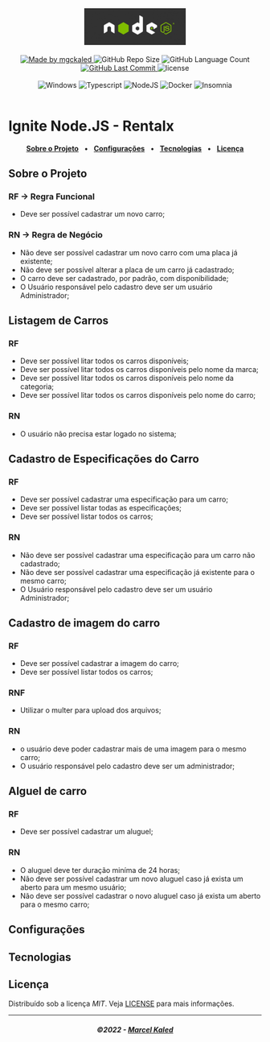 <!-- markdownlint-disable MD010 -->
<!-- markdownlint-disable MD024 -->
<!-- markdownlint-disable MD033 -->
<!-- markdownlint-disable MD041 -->

<div align="center">
   <img alt="Node.js" src=".github/assets/nodejs-logo.jpg" width="40%"/>
</div>
<br>

<div align="center">
   <a href="https://github.com/mgckaled">
      <img alt="Made by mgckaled" src="https://img.shields.io/badge/made%20by-mgckaled-yellow">
   </a>
   <img alt="GitHub Repo Size" src="https://img.shields.io/github/repo-size/mgckaled/ignite-nodejs_rentalx">
   <img alt="GitHub Language Count" src="https://img.shields.io/github/languages/count/mgckaled/ignite-nodejs_rentalx">
   <a href="https://github.com/mgckaled/ignite-nodejs_rentalx/commits/main">
      <img alt="GitHub Last Commit" src="https://img.shields.io/github/last-commit/mgckaled/ignite-nodejs_rentalx">
   </a>
   <img alt="license" src="https://img.shields.io/github/license/mgckaled/ignite-nodejs_rentalx">
</div>
<br>

<div align="center">
  <a>
    <img alt="Windows" src="https://img.shields.io/badge/Windows-0078D6?style=for-the-badge&logo=windows&logoColor=white"/>
    <img alt="Typescript" src="https://img.shields.io/badge/typescript-%23007ACC.svg?style=for-the-badge&logo=typescript&logoColor=white"/>
    <img alt="NodeJS" src="https://img.shields.io/badge/node.js-6DA55F?style=for-the-badge&logo=node.js&logoColor=white"/>
    <img alt="Docker" src="https://img.shields.io/badge/docker-%230db7ed.svg?style=for-the-badge&logo=docker&logoColor=white"/>
    <img alt="Insomnia" src="https://img.shields.io/badge/Insomnia-black?style=for-the-badge&logo=insomnia&logoColor=5849BE"/>

  <a/>
</div>
<br>

# Ignite Node.JS - Rentalx

<div align="center">

[**Sobre o Projeto**](#sobre-o-projeto) &nbsp;&nbsp;**•**&nbsp;&nbsp;
[**Configurações**](#configurações) &nbsp;&nbsp;**•**&nbsp;&nbsp;
[**Tecnologias**](#tecnologias) &nbsp;&nbsp;**•**&nbsp;&nbsp;
[**Licença**](#licença)

</div>

## Sobre o Projeto

### **RF** -> Regra Funcional

- Deve ser possível cadastrar um novo carro;

### **RN** -> Regra de Negócio

- Não deve ser possível cadastrar um novo carro com uma placa já existente;
- Não deve ser possível alterar a placa de um carro já cadastrado;
- O carro deve ser cadastrado, por padrão, com disponibilidade;
- O Usuário responsável pelo cadastro deve ser um usuário Administrador;

## Listagem de Carros

### **RF**

- Deve ser possível litar todos os carros disponíveis;
- Deve ser possível litar todos os carros disponíveis pelo nome da marca;
- Deve ser possível litar todos os carros disponíveis pelo nome da categoria;
- Deve ser possível litar todos os carros disponíveis pelo nome do carro;

### **RN**

- O usuário não precisa estar logado no sistema;

## Cadastro de Especificações do Carro

### **RF**

- Deve ser possível cadastrar uma especificação para um carro;
- Deve ser possível listar todas as especificações;
- Deve ser possível listar todos os carros;

### **RN**

- Não deve ser possível cadastrar uma especificação para um carro não cadastrado;
- Não deve ser possível cadastrar uma especificação já existente para o mesmo carro;
- O Usuário responsável pelo cadastro deve ser um usuário Administrador;

## Cadastro de imagem do carro

### **RF**

- Deve ser possível cadastrar a imagem do carro;
- Deve ser possível listar todos os carros;

### **RNF**

- Utilizar o multer para upload dos arquivos;

### **RN**

- o usuário deve poder cadastrar mais de uma imagem para o mesmo carro;
- O usuário responsável pelo cadastro deve ser um administrador;

## Alguel de carro

### **RF**

- Deve ser possível cadastrar um aluguel;

### **RN**

- O aluguel deve ter duração miníma de 24 horas;
- Não deve ser possível cadastrar um novo aluguel caso já exista um aberto para um mesmo usuário;
- Não deve ser possível cadastrar o novo aluguel caso já exista um aberto para o mesmo carro;

## Configurações

## Tecnologias

## Licença

Distribuído sob a licença _MIT_. Veja [LICENSE](LICENSE) para mais informações.

---

<h5 align="center">
  &copy;2022 - <a href="https://github.com/mgckaled/">Marcel Kaled</a>
</h5>

